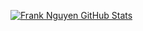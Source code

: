 [![Frank Nguyen GitHub Stats](https://github-readme-stats.vercel.app/api?username=frank-nguyen-vd&show_icons=true&theme=dracula)](https://github.com/frank-nguyen-vd/)
